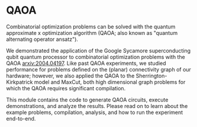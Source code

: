 # QAOA

Combinatorial optimization problems can be solved with the quantum approximate x
optimization algorithm (QAOA; also known as "quantum alternating operator ansatz").

We demonstrated the application of the Google Sycamore superconducting qubit
quantum processor to combinatorial optimization problems with the QAOA
[arxiv:2004.04197](https://arxiv.org/abs/2004.04197).
Like past QAOA experiments, we studied performance for problems defined on the
(planar) connectivity graph of our hardware; however, we also applied the QAOA
to the Sherrington-Kirkpatrick model and MaxCut, both high dimensional graph
problems for which the QAOA requires significant compilation.

This module contains the code to generate QAOA circuits, execute demonstrations,
and analyze the results. Please read on to learn about the example problems,
compilation, analysis, and how to run the experiment end-to-end.
